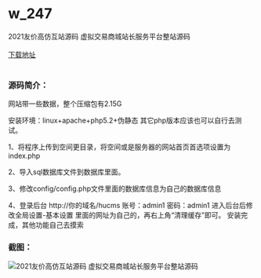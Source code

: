 # w_247
2021友价高仿互站源码 虚拟交易商城站长服务平台整站源码
<br/></br>
[下载地址](https://www.uuid2.com/247.html "下载地址")
<br/></br>
<h3>源码简介：</h3>
<p>网站带一些数据，整个压缩包有2.15G<p>
<p>安装环境：linux+apache+php5.2+伪静态 其它php版本应该也可以自行去测试。<p>
<p>1、将程序上传到空间更目录，将空间或是服务器的网站首页首选项设置为index.php

2、导入sql数据库文件到数据库里面。

3、修改config/config.php文件里面的数据库信息为自己的数据库信息

4、登录后台 http://你的域名/hucms 账号：admin1    密码：admin1
进入后台后修改全局设置-基本设置 里面的网址为自己的，再右上角“清理缓存”即可。
安装完成，其他功能自己去摸索<p>
<h3>截图：</h3>
<img src="https://www.uuid2.com/wp-content/uploads/img/202105/c463bed890.jpg" alt="2021友价高仿互站源码 虚拟交易商城站长服务平台整站源码">
